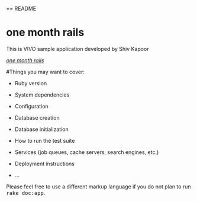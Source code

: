 == README

# one month rails
This is VIVO sample application 
developed by Shiv Kapoor 

[*one month rails*](http//www.shivkapoor.com)

#Things you may want to cover:

* Ruby version

* System dependencies

* Configuration

* Database creation

* Database initialization

* How to run the test suite

* Services (job queues, cache servers, search engines, etc.)

* Deployment instructions

* ...


Please feel free to use a different markup language if you do not plan to run
<tt>rake doc:app</tt>.
